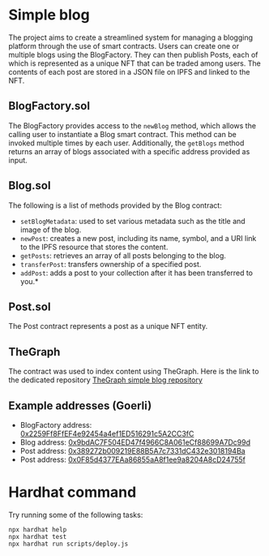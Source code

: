 # Simple blog
The project aims to create a streamlined system for managing a blogging platform through the use of smart contracts. Users can create one or multiple blogs using the BlogFactory. They can then publish Posts, each of which is represented as a unique NFT that can be traded among users. The contents of each post are stored in a JSON file on IPFS and linked to the NFT.

## BlogFactory.sol
The BlogFactory provides access to the ```newBlog``` method, which allows the calling user to instantiate a Blog smart contract. This method can be invoked multiple times by each user. Additionally, the ```getBlogs``` method returns an array of blogs associated with a specific address provided as input.

## Blog.sol
The following is a list of methods provided by the Blog contract:

* ```setBlogMetadata```: used to set various metadata such as the title and image of the blog.
* ```newPost```: creates a new post, including its name, symbol, and a URI link to the IPFS resource that stores the content.
* ```getPosts```: retrieves an array of all posts belonging to the blog.
* ```transferPost```: transfers ownership of a specified post.
* ```addPost```: adds a post to your collection after it has been transferred to you.*

## Post.sol
The Post contract represents a post as a unique NFT entity.

## TheGraph
The contract was used to index content using TheGraph. Here is the link to the dedicated repository
[TheGraph simple blog repository](https://github.com/kchain-solutions/thegraph-simple-blog)

## Example addresses (Goerli)
* BlogFactory address: [0x2259Ff8FfEF4e92454a4ef1ED516291c5A2CC3fC](https://goerli.etherscan.io/address/0x2259Ff8FfEF4e92454a4ef1ED516291c5A2CC3fC)
* Blog address: [0x9bdAC7F504ED47f4966C8A061eCf88699A7Dc99d](https://goerli.etherscan.io/address/0x9bdAC7F504ED47f4966C8A061eCf88699A7Dc99d)
* Post address: [0x389272b009219E88B5A7c7331dC432e3018194Ba](https://goerli.etherscan.io/address/0x389272b009219E88B5A7c7331dC432e3018194Ba)
* Post address: [0x0F85d4377EAa86855aA8f1ee9a8204A8cD24755f](https://goerli.etherscan.io/address/0x0F85d4377EAa86855aA8f1ee9a8204A8cD24755f)


# Hardhat command
Try running some of the following tasks:

```shell
npx hardhat help
npx hardhat test
npx hardhat run scripts/deploy.js
```
